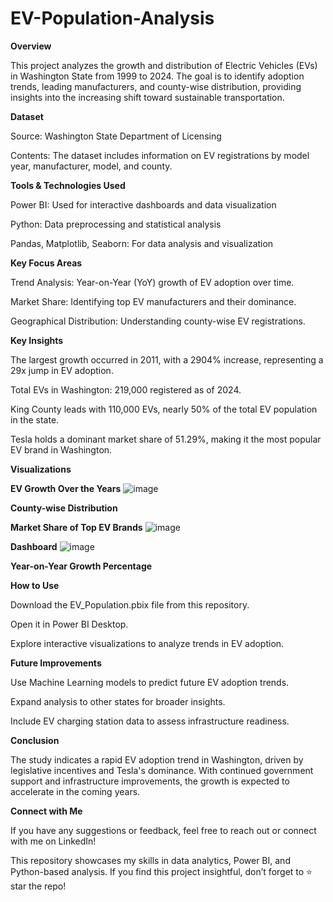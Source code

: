 # EV-Population-Analysis
 
**Overview**

This project analyzes the growth and distribution of Electric Vehicles (EVs) in Washington State from 1999 to 2024. The goal is to identify adoption trends, leading manufacturers, and county-wise distribution, providing insights into the increasing shift toward sustainable transportation.

**Dataset**

Source: Washington State Department of Licensing

Contents: The dataset includes information on EV registrations by model year, manufacturer, model, and county.

**Tools & Technologies Used**

Power BI: Used for interactive dashboards and data visualization

Python: Data preprocessing and statistical analysis

Pandas, Matplotlib, Seaborn: For data analysis and visualization

**Key Focus Areas**

Trend Analysis: Year-on-Year (YoY) growth of EV adoption over time.

Market Share: Identifying top EV manufacturers and their dominance.

Geographical Distribution: Understanding county-wise EV registrations.


**Key Insights**

The largest growth occurred in 2011, with a 2904% increase, representing a 29x jump in EV adoption.

Total EVs in Washington: 219,000 registered as of 2024.

King County leads with 110,000 EVs, nearly 50% of the total EV population in the state.

Tesla holds a dominant market share of 51.29%, making it the most popular EV brand in Washington.

**Visualizations**

**EV Growth Over the Years**
![image](https://github.com/user-attachments/assets/5aaea608-b1dc-445a-93f9-0289a5f2b16d)

**County-wise Distribution**



**Market Share of Top EV Brands**
![image](https://github.com/user-attachments/assets/792a94a2-c9aa-4360-a392-4be03d72f3b8)



**Dashboard**
![image](https://github.com/user-attachments/assets/30a14ae7-6d47-4995-9159-669c7152b9b1)



**Year-on-Year Growth Percentage**



**How to Use**

Download the EV_Population.pbix file from this repository.

Open it in Power BI Desktop.

Explore interactive visualizations to analyze trends in EV adoption.

**Future Improvements**

Use Machine Learning models to predict future EV adoption trends.

Expand analysis to other states for broader insights.

Include EV charging station data to assess infrastructure readiness.

**Conclusion**

The study indicates a rapid EV adoption trend in Washington, driven by legislative incentives and Tesla's dominance. With continued government support and infrastructure improvements, the growth is expected to accelerate in the coming years.



**Connect with Me**

If you have any suggestions or feedback, feel free to reach out or connect with me on LinkedIn!

This repository showcases my skills in data analytics, Power BI, and Python-based analysis. If you find this project insightful, don’t forget to ⭐ star the repo!


